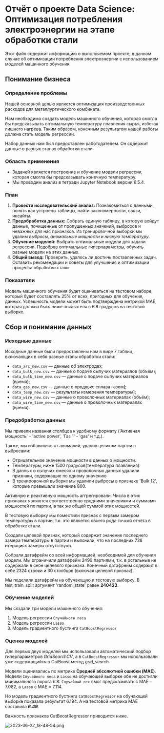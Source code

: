 # Отчёт о проекте Data Science: Оптимизация потребления электроэнергии на этапе обработки стали

Этот файл содержит информацию о выполняемом проекте, в данном случае об оптимизации потребления электроэнергии с использованием моделей машинного обучения.

## Понимание бизнеса

### Определение проблемы
Нашей основной целью является оптимизация производственных расходов для металлургического комбината.

Нам необходимо создать модель машинного обучения, которая смогла бы предсказывать оптимальную температуру плавления сырья, избегая лишнего нагрева. Таким образом, конечным результатом нашей работы должна стать модель регрессии.

Набор данных нам был предоставлен работодателем. Он содержит данные о разных этапах обработки стали.

### Область применения
 - Задачей является построение и обучение модели регрессии, которая смогла бы предсказывать конечную температуру.
 - Мы проводим анализ в тетради Jupyter Notebook версии 6.5.4.

### План
1. **Провести исследовательский анализ:** Познакомиться с данными, понять как устроены таблицы, найти закономерности, связи, инсайты.
2. **Предобработка данных:** Собрать единую таблицу, в которую войдут данные, почищенные от пропущенных значений, выбросов и неважных для нас признаков. Из тренировочной выборки мы удалим *выбросы, аномальные мощности и низкую температуру*.
3. **Обучение моделей:** Выбрать оптимальные модели для задачи регрессии. Подобрав оптимальные гиперпараметры, обучить разные модели на этих данных. 
4. **Общий вывод:** Проверить, удалось ли достичь поставленных задач. Оставить рекомендации и советы для улучшения и оптимизации процесса обработки стали

### Показатели
Модель машинного обучения будет оцениваться на тестовом наборе, который будет составлять 25% от всех, пригодных для обучения, данных. Успешность модели может быть подтверждена метрикой MAE, которая должна быть ниже показателя в 6.8 градусов на тестовой выборке.

## Сбор и понимание данных
### Исходные данные
Исходные данные были предоставлены нам в виде 7 таблиц, включающих в себя разные этапы обработки стали:
- `data_arc_new.csv` — данные об электродах;
- `data_bulk_new.csv` — данные о подаче сыпучих материалов (объём);
- `data_bulk_time_new.csv` *—* данные о подаче сыпучих материалов (время);
- `data_gas_new.csv` — данные о продувке сплава газом];
- `data_temp_new.csv` — результаты измерения температуры];
- `data_wire_new.csv` — данные о проволочных материалах (объём);
- `data_wire_time_new.csv` — данные о проволочных материалах (время).

### Предобработка данных
Мы привели названия столбцов к удобному формату ('Активная мощность' - 'active power', 'Газ 1' - 'gas' и т.д.). 

Также, мы избавились от аномалий, удалив целиком партии с выбросами:
- Отрицательное значение мощности в данных о мощности.
- Температуры, ниже 1500 градусов(температура плавления).
- В данных о сыпучих смесях и проволочных данных удалили признаки, содержащие по одному значению
- В тренировочной выборке мы удалили выбросы в признаке 'Bulk 12', которые превышали значение 800.
    
Активную и реактивную мощность аггрегировали. Числа в этих признаках являются соответственно средними значениями и суммами мощностей по партии, а так же общей суммой этих мощностей.

В тестовую выборку мы поместили признак с первым замером температуры в партии, т.к. это является своего рода точкой отчёта в обработке стали.

Создали целевой признак, который содержит значение последнего замера температуры в партии и выяснили, что на последних 738 итерациях замеры отсутствуют.

Собрали датафрейм со всей информацией, необходимой для обучения модели. Мы ограничили датафрейм 2499 партиями, т.к. в остальные не содержали в себе целевого признака. Конечный датафрейм содержит в себе 2324 строки и 30 столбцов (включая целевой признак).

Мы поделили датафрейм на обучающую и тестовую выборку. В test_train_split аргумент 'random_state' равен **240423**.

### Обучение моделей
Мы создали три модели машинного обучения:
1. Модель регрессии `Случайного леса`
2. Модель регрессии `Lasso`
3. Модель градиентного бустинга `CatBoostRegressor`

### Оценка моделей
Для первых двух моделей мы использовали автоматический подбор гиперпараметров *GridSearchCV*, а в `CatBoostRegressor` мы использовали уже содержащийся в CatBoost метод *grid_search*.

Модели оценивались по метрике **Средней абсолютной ошибки (MAE)**. Модели `Случайного леса` и `Lasso` на обучающей выборке обе не достигли минимального порога 6.8: `Случайный лес` смог предсказывать с MAE = 7.082, а `Lasso` с MAE = 7.114.

Но модель градиентного бустинга `CatBoostRegressor` на обучающей выборке показала результат 6.194. А на тестовой метрика MAE составила ***6.49***.

Важность признаков CatBoostRegressor приводится ниже.

![2023-06-22_18-48-54.png](attachment:2023-06-22_18-48-54.png)
